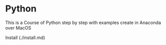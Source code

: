 # Python
This is a Course of Python step by step with examples create in Anaconda over MacOS

Install (./install.md)
